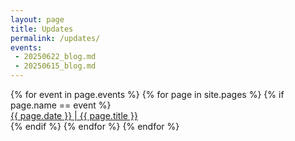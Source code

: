 ```yaml
---
layout: page
title: Updates
permalink: /updates/
events:
 - 20250622_blog.md
 - 20250615_blog.md
---
```


<div id="little-events">
{% for event in page.events %}
  {% for page in site.pages %}
    {% if page.name == event %}
<div class="little-event">
<div class="little-event-title">
<a href="{{ page.url }}">
<div class="title">{{ page.date }} | {{ page.title }}
</div>
</a>
</div>
</div>
    {% endif %}
  {% endfor %}
{% endfor %}
</div>
